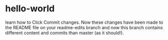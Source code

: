 hello-world
===========

learn how to
Click Commit changes. Now these changes have been made to the README file on your readme-edits branch and now this branch contains different content and commits than master (as it should!).
